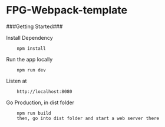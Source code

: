 # FPG-Webpack-template

###Getting Started###

Install Dependency
```
	npm install
```

Run the app locally
```
	npm run dev
```

Listen at
```
	http://localhost:8080
```

Go Production, in dist folder
```
	npm run build
	then, go into dist folder and start a web server there
```
